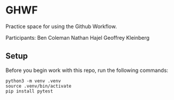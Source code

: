 
# GHWF

Practice space for using the Github Workflow.

Participants:
Ben Coleman
Nathan Hajel
Geoffrey Kleinberg

## Setup

Before you begin work with this repo, run the following commands:

```
python3 -m venv .venv
source .venv/bin/activate
pip install pytest
```
